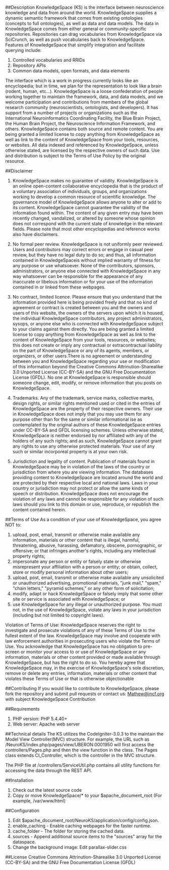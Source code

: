 ##Description
KnowledgeSpace (KS) is the interface between neuroscience knowledge and data from around the world. KnowledgeSpace supplies a dynamic semantic framework that comes from existing ontologies (concepts to full ontologies), as well as data and data models. The data in KnowledgeSpace comes from either general or community-specific repositories. Repositories can drag vocabularies from KnowledgeSpace via SciCrunch, as well as push vocabularies back to KnowledgeSpace. Features of KnowledgeSpace that simplify integration and facilitate querying include:

1. Controlled vocabularies and RRIDs
2. Repository APIs
3. Common data models, open formats, and data elements

The interface which is a work in progress currently looks like an encyclopedia; but in time, we plan for the representation to look like a brain (rodent, human, etc…). KnowledgeSpace is a loose confederation of people working together to maintain the framework, data, and data models, and we welcome participation and contributions from members of the global research community (neuroscientists, ontologists, and developers). It has support from a number of projects or organizations such as the International Neuroinformatics Coordinating Facility, the Blue Brain Project, the Human Brain Project, the Neuroscience Information Framework, and others. KnowledgeSpace contains both source and remote content. You are being granted a limited license to copy anything from KnowledgeSpace as well as link to the content of KnowledgeSpace from your tools, resources, or websites. All data indexed and referenced by KnowledgeSpace, unless otherwise stated, are licensed by the respective owners of such data. Use and distribution is subject to the Terms of Use Policy by the original resource.  

##Disclaimer

1. KnowledgeSpace makes no guarantee of validity. KnowledgeSpace is an online open-content collaborative encyclopedia that is the product of a voluntary association of individuals, groups, and organizations working to develop a common resource of scientific knowledge. The governance model of KnowledgeSpace allows anyone to alter or add to its content. KnowledgeSpace cannot guarantee the validity of the information found within. The content of any given entry may have been recently changed, vandalized, or altered by someone whose opinion does not correspond with the current state of knowledge in the relevant fields. Please note that most other encyclopedias and reference works also have disclaimers.

2. No formal peer review. KnowledgeSpace is not uniformly peer reviewed. Users and contributors may correct errors or engage in casual peer review, but they have no legal duty to do so; and thus, all information contained in KnowledgeSpaceis without implied warranty of fitness for any purpose or use whatsoever. None of the contributors, sponsors, administrators, or anyone else connected with KnowledgeSpace in any way whatsoever can be responsible for the appearance of any inaccurate or libelous information or for your use of the information contained in or linked from these webpages.

3. No contract, limited licence. Please ensure that you understand that the information provided here is being provided freely and that no kind of agreement or contract is created between you and the owners and users of this website, the owners of the servers upon which it is housed, the individual KnowledgeSpace contributors, any project administrators, sysops, or anyone else who is connected with KnowledgeSpace subject to your claims against them directly. You are being granted a limited license to copy anything from KnowledgeSpace as well as link to the content of KnowledgeSpace from your tools, resources, or websites; this does not create or imply any contractual or extracontractual liability on the part of KnowledgeSpace or any of its agents, members, or organizers, or other users.There is no agreement or understanding between you and KnowledgeSpace regarding your use or modification of this information beyond the Creative Commons Attrinution-Sharealike 3.0 Unported License (CC-BY-SA) and the GNU Free Documentation License (GFDL). No one at KnowledgeSpace is responsible should someone change, edit, modify, or remove information that you posts on KnowledgeSpace.

4. Trademarks. Any of the trademark, service marks, collective marks, design rights, or similar rights mentioned used or cited in the entries of KnowledgeSpace are the property of their respective owners. Their use in KnowledgeSpace does not imply that you may use them for any purpose other than for the same or similar informational ise as contemplated by the original authors of these KnowledgeSpace entries under CC-BY-SA and GFDL licensing schemes. Unless otherwise stated, KnowledgeSpace is neither endorsed by nor affiliated with any of the holders of any such rights; and as such, KnowledgeSpace cannot grant any rights to use any otherwise protected materials. Your use of any such or similar incorporeal property is at your own risk.

5. Jurisdiction and legality of content. Publication of materials found in KnowledgeSpace may be in violation of the laws of the country or jurisdiction from where you are viewing information. The databases providing content to KnowledgeSpace are located around the world and are protected by their respective local and national laws. Laws in your country or jurisdiction may not protect or allow the same kinds of speech or distribution. KnowledgeSpace does not encourage the violation of any laws and cannot be responsible for any violation of such laws should you link to this domain or use, reproduce, or republish the content contained herein.

##Terms of Use
As a condition of your use of KnowledgeSpace, you agree NOT to:

1. upload, post, email, transmit or otherwise make available any information, materials or other content that is illegal, harmful, threatening, abusive, harassing, defamatory, obscene, pornographic, or offensive; or that infringes another's rights, including any intellectual property rights;
2. impersonate any person or entity or falsely state or otherwise misrepresent your affiliation with a person or entity; or obtain, collect, store or modify personal information about other users;
3. upload, post, email, transmit or otherwise make available any unsolicited or unauthorized advertising, promotional materials, "junk mail," "spam," "chain letters," "pyramid schemes," or any other form of solicitation;
4. modify, adapt or hack KnowledgeSpace or falsely imply that some other site or service is associated with KnowledgeSpace; or
5. use KnowledgeSpace for any illegal or unauthorized purpose. You must not, in the use of KnowledgeSpace, violate any laws in your jurisdiction (including but not limited to copyright laws).

Violation of Terms of Use: KnowledgeSpace reserves the right to investigate and prosecute violations of any of these Terms of Use to the fullest extent of the law. KnowledgeSpace may involve and cooperate with law enforcement authorities in prosecuting users who violate the Terms of Use. You acknowledge that KnowledgeSpace has no obligation to pre-screen or monitor your access to or use of KnowledgeSpace or any information, materials or other content provided or made available through KnowledgeSpace, but has the right to do so. You hereby agree that KnowledgeSpace may, in the exercise of KnowledgeSpace's sole discretion, remove or delete any entries, information, materials or other content that violates these Terms of Use or that is otherwise objectionable

##Contributing
If you would like to contribute to KnowledgeSpace, please fork the repository and submit pull requests or contact us: Mathew@incf.org with subject KnowledgeSpace Contribution

##Requirements
1. PHP version: PHP 5.4.40+
2. Web server: Apache web server

##Technical details
The KS utilizes the CodeIgniter-3.0.3 to the maintain the Model View Controller(MVC) structure. For example, the URL such as
/NeuroKS/index.php/pages/view/UBERON:0001950 will first access the controllers/Pages.php and then the view function in the class. The Pages class extends CI_Controller, which is the controller in the MVC structure. 

The PHP file at /controllers/ServiceUtil.php contains all utility functions for accessing the data through the REST API.


##Installation
1. Check out the latest source code
2. Copy or move KnowledgeSpace/* to your $apache_document_root (For example, /var/www/html)

##Configuration
1. Edit $apache_document_root/NeuroKS/application/config/config.json.
  1. enable_caching - Enable caching webpages for the faster runtime.
  2. cache_folder - The folder for storing the cached data.
  3. sources - Append additional source items to the "sources" array for the dataspace.
2. Change the background image: Edit parallax-slider.css

##License
Creative Commons Attrinution-Sharealike 3.0 Unported License (CC-BY-SA) and the GNU Free Documentation License (GFDL)
